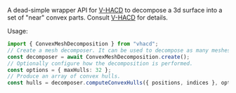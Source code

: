 A dead-simple wrapper API for [V-HACD](https://github.com/kmammou/v-hacd) to decompose a 3d surface into a set of "near" convex parts. Consult [V-HACD](https://github.com/kmammou/v-hacd) for details.

Usage:

```ts
import { ConvexMeshDecomposition } from "vhacd";
// Create a mesh decomposer. It can be used to decompose as many meshes as you like.
const decomposer = await ConvexMeshDecomposition.create();
// Optionally configure how the decomposition is performed.
const options = { maxHulls: 32 };
// Produce an array of convex hulls.
const hulls = decomposer.computeConvexHulls({ positions, indices }, options);
```
